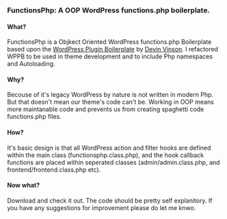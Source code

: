 ### FunctionsPhp: A OOP WordPress functions.php boilerplate.

#### What?
FunctionsPhp is a Objkect Oriented WordPress functions.php Boilerplate based upon the [WordPress Plugin Boilerplate](https://github.com/devinvinson/WordPress-Plugin-Boilerplate/) by [Devin Vinson](https://twitter.com/DevinVinson). I refactored WPPB to be used in theme development and to include Php namespaces and Autoloading. 

#### Why?
Becouse of it's legacy WordPress by nature is not written in modern Php. But that doesn't mean our theme's code can't be. Working in OOP means more maintanable code and prevents us from creating spaghetti code functions.php files.

#### How?
It's basic design is that all WordPress action and filter hooks are defined within the main class (functionsphp.class.php), and the hook callback functions are placed within seperated classes (admin/admin.class.php, and frontend/frontend.class.php etc).

#### Now what?
Download and check it out. The code should be pretty self explanitory.  If you have any suggestions for improvement please do let me knwo.